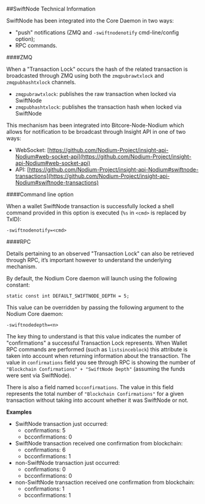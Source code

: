 ##SwiftNode Technical Information

SwiftNode has been integrated into the Core Daemon in two ways:
* "push" notifications (ZMQ and `-swiftnodenotify` cmd-line/config option);
* RPC commands.

####ZMQ

When a "Transaction Lock" occurs the hash of the related transaction is broadcasted through ZMQ using both the `zmqpubrawtxlock` and `zmqpubhashtxlock` channels.

* `zmqpubrawtxlock`: publishes the raw transaction when locked via SwiftNode
* `zmqpubhashtxlock`: publishes the transaction hash when locked via SwiftNode

This mechanism has been integrated into Bitcore-Node-Nodium which allows for notification to be broadcast through Insight API in one of two ways:
* WebSocket: [https://github.com/Nodium-Project/insight-api-Nodium#web-socket-api](https://github.com/Nodium-Project/insight-api-Nodium#web-socket-api) 
* API: [https://github.com/Nodium-Project/insight-api-Nodium#swiftnode-transactions](https://github.com/Nodium-Project/insight-api-Nodium#swiftnode-transactions) 

####Command line option

When a wallet SwiftNode transaction is successfully locked a shell command provided in this option is executed (`%s` in `<cmd>` is replaced by TxID):

```
-swiftnodenotify=<cmd>
```

####RPC

Details pertaining to an observed "Transaction Lock" can also be retrieved through RPC, it’s important however to understand the underlying mechanism.

By default, the Nodium Core daemon will launch using the following constant:

```
static const int DEFAULT_SWIFTNODE_DEPTH = 5;
```

This value can be overridden by passing the following argument to the Nodium Core daemon:

```
-swiftnodedepth=<n>
```

The key thing to understand is that this value indicates the number of "confirmations" a successful Transaction Lock represents. When Wallet RPC commands are performed (such as `listsinceblock`) this attribute is taken into account when returning information about the transaction. The value in `confirmations` field you see through RPC is showing the number of `"Blockchain Confirmations" + "SwiftNode Depth"` (assuming the funds were sent via SwiftNode).

There is also a field named `bcconfirmations`. The value in this field represents the total number of `"Blockchain Confirmations"` for a given transaction without taking into account whether it was SwiftNode or not.

**Examples**
* SwiftNode transaction just occurred:
    * confirmations: 5
    * bcconfirmations: 0
* SwiftNode transaction received one confirmation from blockchain:
    * confirmations: 6
    * bcconfirmations: 1
* non-SwiftNode transaction just occurred:
    * confirmations: 0
    * bcconfirmations: 0
* non-SwiftNode transaction received one confirmation from blockchain:
    * confirmations: 1
    * bcconfirmations: 1
